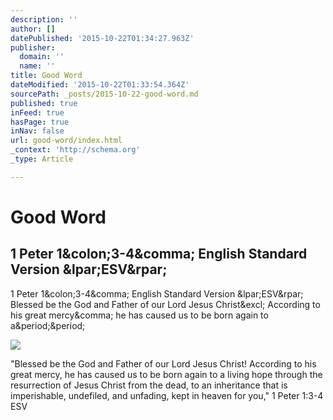 ```yaml
---
description: ''
author: []
datePublished: '2015-10-22T01:34:27.963Z'
publisher:
  domain: ''
  name: ''
title: Good Word
dateModified: '2015-10-22T01:33:54.364Z'
sourcePath: _posts/2015-10-22-good-word.md
published: true
inFeed: true
hasPage: true
inNav: false
url: good-word/index.html
_context: 'http://schema.org'
_type: Article

---
```

# Good Word

<article style=""><h1>1 Peter 1&amp;colon;3-4&amp;comma; English Standard Version &amp;lpar;ESV&amp;rpar;</h1><p>1 Peter 1&amp;colon;3-4&amp;comma; English Standard Version &amp;lpar;ESV&amp;rpar; Blessed be the God and Father of our Lord Jesus Christ&amp;excl; According to his great mercy&amp;comma; he has caused us to be born again to a&amp;period;&amp;period;</p><img src="https://www.bible.com/assets/icons/bible/200/en-5d242dd2372ddb11554c8afce0e35bc1.png" /></article>

"Blessed be the God and Father of our Lord Jesus Christ! According to his great mercy, he has caused us to be born again to a living hope through the resurrection of Jesus Christ from the dead, to an inheritance that is imperishable, undefiled, and unfading, kept in heaven for you,"
‭‭1 Peter‬ ‭1:3-4‬ ‭ESV‬‬